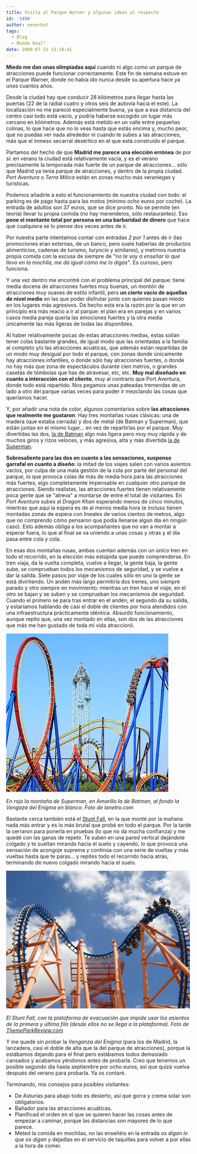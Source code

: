 ```yaml
---
title: Visita al Parque Warner y algunas ideas al respecto
id: '1496'
author: neverbot
tags:
  - Blog
  - Mundo Real™
date: 2009-07-31 13:18:41
---
```


**Miedo me dan unas olimpiadas aquí** cuando ni algo como un parque de atracciones puede funcionar correctamente. Este fin de semana estuve en el Parque Warner, donde no había ido nunca desde su apertura hace ya unos cuantos años.

Desde la ciudad hay que conducir 28 kilómetros para llegar hasta las puertas (22 de la radial cuatro y otros seis de autovía hacia el este). La localización no me pareció especialmente buena, ya que a esa distancia del centro casi todo está vacío, y podría haberse escogido un lugar más cercano en kilómetros. Además está metido en un valle entre pequeñas colinas, lo que hace que no lo veas hasta que estás encima y, mucho peor, que no puedas ver nada alrededor ni cuando te subes a las atracciones, más que el inmeso secarral desértico en el que está construido el parque.

Partamos del hecho de que **Madrid me parece una elección errónea** de por sí: en verano la ciudad está relativamente vacía, y es el verano precisamente la temporada más fuerte de un parque de atracciones... sólo que Madrid ya tenía parque de atracciones, y dentro de la propia ciudad. _Port Aventura_ o _Terra Mítica_ están en zonas mucho más veraniegas y turísticas.

Podemos añadirle a esto el funcionamiento de nuestra ciudad con todo: el parking es de pago hasta para las motos (mínimo ocho euros por coche). La entrada de adultos son 37 euros, que se dice pronto. No se permite (en teoría) llevar tu propia comida (no hay merenderos, sólo restaurantes). Eso **pone el montante total por persona en una barbaridad de dinero** que hace que cualquiera se lo piense dos veces antes de ir.

Por nuestra parte intentamos contar con entradas _2 por 1_ antes de ir (las promociones eran externas, de un banco, pero suele haberlas de productos alimenticios, cadenas de turismo, _turyocio_ y similares), y metimos nuestra propia comida con la excusa de siempre de _"no te voy a enseñar lo que llevo en la mochila, me da igual cómo me lo digas"_. Es curioso, pero funciona.

Y una vez dentro me encontré con el problema principal del parque: tiene media docena de atracciones fuertes muy buenas, un montón de atracciones muy suaves de estilo infantil, pero **un cierto vacío de aquellas de nivel medio** en las que poder disfrutar junto con quienes pasan miedo en los lugares más agresivos. De hecho esta era la razón por la que en un principio era más reacio a ir al parque: el plan era en parejas y en varios casos media pareja quería las emociones fuertes y la otra media únicamente las más ligeras de todas las disponibles.

Al haber relativamente pocas de estas atracciones medias, estas solían tener colas bastante grandes, de igual modo que las orientadas a la familia al completo y/o las atracciones acuáticas, que además están repartidas de un modo muy desigual por todo el parque, con zonas donde únicamente hay atracciones infantiles, o donde sólo hay atracciones fuertes, o donde no hay más que zona de espectáculos durante cien metros, o grandes casetas de tómbolas que has de atravesar, etc, etc. **Muy mal diseñado en cuanto a interacción con el cliente**, muy al contrario que Port Aventura, donde todo está repartido. Nos pegamos unas pateadas tremendas de un lado a otro del parque varias veces para poder ir mezclando las cosas que queríamos hacer.

Y, por añadir una nota de color, algunos comentarios sobre **las atracciones que realmente me gustaron**: Hay tres montañas rusas clásicas: una de madera (que estaba cerrada) y dos de metal (de Batman y Superman), que están juntas en el mismo lugar... en vez de repartirlas por el parque. Muy divertidas las dos, [la de Batman](http://www.infocoasters.com/batman-la-fuga) algo más ligera pero muy muy rápida y de muchos giros y rizos veloces, y más agresiva, alta y más divertida [la de Superman](http://www.infocoasters.com/superman-la-atraccion-de-acero).

**Sobresaliente para las dos en cuanto a las sensaciones,  suspenso garrafal en cuanto a diseño**: la mitad de los viajes salen con varios asientos vacíos, por culpa de una mala gestión de la cola por parte del personal del parque, lo que provoca colas de más de media hora para las atracciones más fuertes, algo completamente impensable en cualquier otro parque de atracciones. Siendo realistas, las atracciones fuertes tienen relativamente poca gente que se "atreva" a montarse de entre el total de visitantes. En _Port Aventura_ subes al _Dragon Khan_ esperando menos de cinco minutos, mientras que aquí la espera es de al menos media hora (e incluso tienen montadas zonas de espera con lineales de varios cientos de metros, algo que no comprendo cómo pensaron que podía llenarse algún día en ningún caso). Esto además obliga a los acompañantes que no van a montar a esperar fuera, lo que al final se va uniendo a unas cosas y otras y el día pasa entre cola y cola.

En esas dos montañas rusas, ambas cuentan además con un único tren en todo el recorrido, en la elección más estúpida que puede comprenderse. En tren viaja, da la vuelta completa, vuelve a llegar, la gente baja, la gente sube, se comprueban todos los mecanismos de seguridad, y se vuelve a dar la salida. Siete pasos por viaje de los cuales sólo en uno la gente se está divirtiendo. Un andén más largo permitiría dos trenes, uno siempre parado y otro siempre en movimiento: mientras un tren hace el viaje, en el otro se bajan y se suben y se comprueban los mecanismos de seguridad. Cuando el primero se para tras entrar en el andén, el segundo da su salida, y estaríamos hablando de casi el doble de clientes por hora atendidos con una infraestructura prácticamente idéntica. Absurdo funcionamiento, aunque repito que, una vez montado en ellas, son dos de las atracciones que más me han gustado de toda mi vida atraccionil.

![parque warner madrid](./visita-al-parque-warner-y-algunas-ideas-al-respecto/parque-warner-madrid.jpg "parque warner madrid")

_En rojo la montaña de Superman, en Amarillo la de Batman, al fondo la Vengaza del Enigma en blanco. Foto de lanetro.com_

Bastante cerca también está el [Stunt Fall](http://www.infocoasters.com/stunt-fall-ida-y-vuelta), en la que monté por la mañana nada más entrar y es lo más brutal que probé en todo el parque. Por la tarde la cerraron para ponerla en pruebas (lo que no da mucha confianza) y me quedé con las ganas de repetir. Te suben en una pared vertical dejándote colgado y te sueltan mirando hacia el suelo y cayendo, lo que provoca una sensación de acongoje suprema y continúa con una serie de vueltas y más vueltas hasta que te paras... y repites todo el recorrido hacia atrás, terminando de nuevo colgado mirando hacia el suelo.

![Stunt Fall](./visita-al-parque-warner-y-algunas-ideas-al-respecto/Stunt-Fall.jpg "Stunt Fall")

_El Stunt Fall, con la plataforma de evacuación que impide usar los asientos de la primera y última fila (desde ellos no se llega a la plataforma). Foto de [ThemeParkReview.com](http://www.themeparkreview.com/wbmw2006/wbmw4.htm)_

Y me quedé sin probar la _Venganza del Enigma_ (para los de Madrid, la lanzadera, casi el doble de alta que la del parque de atracciones), porque la estábamos dejando para el final pero estábamos todos demasiado cansados y acabamos yéndonos antes de probarla. Creo que tenemos un posible segundo día hasta septiembre por ocho euros, así que quizá vuelva después del verano para probarla. Ya os contaré.

Terminando, mis consejos para posibles visitantes:

*   De Asturias para abajo todo es desierto, así que gorra y crema solar son obligatorios.
*   Bañador para las atracciones acuáticas.
*   Planificad el orden en el que se quieren hacer las cosas antes de empezar a caminar, porque las distancias son mayores de lo que parece.
*   Meted la comida en mochilas, no las enseñéis en la entrada _os digan lo que os digan_ y dejadlas en el servicio de taquillas para volver a por ellas a la hora de comer.